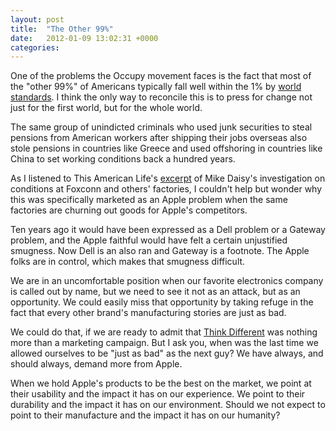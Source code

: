 ```yaml
---
layout: post
title:  "The Other 99%"
date:   2012-01-09 13:02:31 +0000
categories: 
---
```



One of the problems the Occupy movement faces is the fact that most of the "other 99%" of Americans typically fall well within the 1% by <a href="http://money.cnn.com/2012/01/04/news/economy/world_richest/index.htm">world standards</a>. I think the only way to reconcile this is to press for change not just for the first world, but for the whole world.The same group of unindicted criminals who used junk securities to steal pensions from American workers after shipping their jobs overseas also stole pensions in countries like Greece and used offshoring in countries like China to set working conditions back a hundred years.As I listened to This American Life's <a href="http://www.thisamericanlife.org/radio-archives/episode/454/mr-daisey-and-the-apple-factory">excerpt</a> of Mike Daisy's investigation on conditions at Foxconn and others' factories, I couldn't help but wonder why this was specifically marketed as an Apple problem when the same factories are churning out goods for Apple's competitors.

Ten years ago it would have been expressed as a Dell problem or a Gateway problem, and the Apple faithful would have felt a certain unjustified smugness. Now Dell is an also ran and Gateway is a footnote. The Apple folks are in control, which makes that smugness difficult.We are in an uncomfortable position when our favorite electronics company is called out by name, but we need to see it not as an attack, but as an opportunity. We could easily miss that opportunity by taking refuge in the fact that every other brand's manufacturing stories are just as bad.We could do that, if we are ready to admit that <a href="http://youtu.be/wh_yWYsuFYk">Think Different</a> was nothing more than a marketing campaign. But I ask you, when was the last time we allowed ourselves to be "just as bad" as the next guy? We have always, and should always, demand more from Apple.When we hold Apple's products to be the best on the market, we point at their usability and the impact it has on our experience. We point to their durability and the impact it has on our environment. Should we not expect to point to their manufacture and the impact it has on our humanity?


